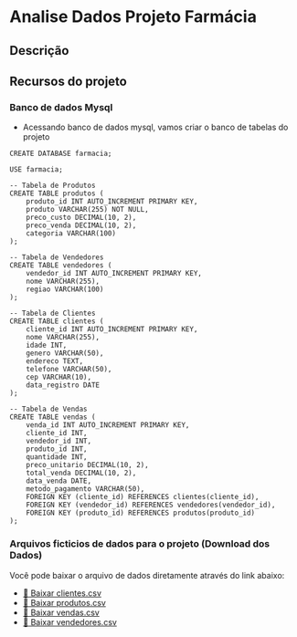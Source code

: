 # Analise Dados Projeto Farmácia

## Descrição

## Recursos do projeto

### Banco de dados Mysql

 - Acessando banco de dados mysql, vamos criar o banco de tabelas do projeto

```
CREATE DATABASE farmacia;

USE farmacia;

-- Tabela de Produtos
CREATE TABLE produtos (
    produto_id INT AUTO_INCREMENT PRIMARY KEY,
    produto VARCHAR(255) NOT NULL,
    preco_custo DECIMAL(10, 2),
    preco_venda DECIMAL(10, 2),
    categoria VARCHAR(100)
);

-- Tabela de Vendedores
CREATE TABLE vendedores (
    vendedor_id INT AUTO_INCREMENT PRIMARY KEY,
    nome VARCHAR(255),
    regiao VARCHAR(100)
);

-- Tabela de Clientes
CREATE TABLE clientes (
    cliente_id INT AUTO_INCREMENT PRIMARY KEY,
    nome VARCHAR(255),
    idade INT,
    genero VARCHAR(50),
    endereco TEXT,
    telefone VARCHAR(50),
    cep VARCHAR(10),
    data_registro DATE
);

-- Tabela de Vendas
CREATE TABLE vendas (
    venda_id INT AUTO_INCREMENT PRIMARY KEY,
    cliente_id INT,
    vendedor_id INT,
    produto_id INT,
    quantidade INT,
    preco_unitario DECIMAL(10, 2),
    total_venda DECIMAL(10, 2),
    data_venda DATE,
    metodo_pagamento VARCHAR(50),
    FOREIGN KEY (cliente_id) REFERENCES clientes(cliente_id),
    FOREIGN KEY (vendedor_id) REFERENCES vendedores(vendedor_id),
    FOREIGN KEY (produto_id) REFERENCES produtos(produto_id)
);

```

### Arquivos ficticios de dados para o projeto (Download dos Dados)
Você pode baixar o arquivo de dados diretamente através do link abaixo:
 - [📂 Baixar clientes.csv](https://github.com/douglasinforj/analise_dados_projeto_farmacia/tree/main/data/clientes.csv)
 - [📂 Baixar produtos.csv](https://github.com/douglasinforj/analise_dados_projeto_farmacia/tree/main/data/produtos.csv)
 - [📂 Baixar vendas.csv](https://github.com/douglasinforj/analise_dados_projeto_farmacia/tree/main/data/vendas.csv)
 - [📂 Baixar vendedores.csv](https://github.com/douglasinforj/analise_dados_projeto_farmacia/tree/main/data/vendedores.csv)
